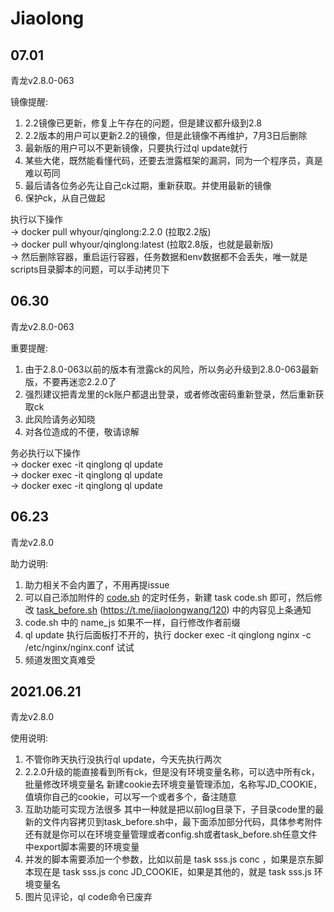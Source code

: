 # Jiaolong
## 07.01
青龙v2.8.0-063

镜像提醒:

1. 2.2镜像已更新，修复上午存在的问题，但是建议都升级到2.8
2. 2.2版本的用户可以更新2.2的镜像，但是此镜像不再维护，7月3日后删除
3. 最新版的用户可以不更新镜像，只要执行过ql update就行
4. 某些大佬，既然能看懂代码，还要去泄露框架的漏洞，同为一个程序员，真是难以苟同
5. 最后请各位务必先让自己ck过期，重新获取。并使用最新的镜像
6. 保护ck，从自己做起

执行以下操作  
-> docker pull whyour/qinglong:2.2.0 (拉取2.2版)  
-> docker pull whyour/qinglong:latest (拉取2.8版，也就是最新版)  
-> 然后删除容器，重启运行容器，任务数据和env数据都不会丢失，唯一就是scripts目录脚本的问题，可以手动拷贝下

## 06.30
青龙v2.8.0-063

重要提醒:

1. 由于2.8.0-063以前的版本有泄露ck的风险，所以务必升级到2.8.0-063最新版，不要再迷恋2.2.0了
2. 强烈建议把青龙里的ck账户都退出登录，或者修改密码重新登录，然后重新获取ck
3. 此风险请务必知晓
4. 对各位造成的不便，敬请谅解

务必执行以下操作  
-> docker exec -it qinglong ql update  
-> docker exec -it qinglong ql update  
-> docker exec -it qinglong ql update  

## 06.23
青龙v2.8.0

助力说明:

1. 助力相关不会内置了，不用再提issue
2. 可以自己添加附件的 [code.sh](https://github.com/zhanghaifei1997/HuntTigerTonighttTigerTonight/blob/main/Conf/Qinglong/code.sh) 的定时任务，新建 task code.sh 即可，然后修改 [task_before.sh](https:zhanghaifei1997/HuntTigerTonightaifei1997/HuntTigerTonight/blob/main/Conf/Qinglong/task_before.sh) (https://t.me/jiaolongwang/120) 中的内容见上条通知
3. code.sh 中的 name_js 如果不一样，自行修改作者前缀
4. ql update 执行后面板打不开的，执行 docker exec -it qinglong nginx -c /etc/nginx/nginx.conf 试试
5. 频道发图文真难受

## 2021.06.21
青龙v2.8.0

使用说明:

1. 不管你昨天执行没执行ql update，今天先执行两次
2. 2.2.0升级的能直接看到所有ck，但是没有环境变量名称，可以选中所有ck，批量修改环境变量名
   新建cookie去环境变量管理添加，名称写JD_COOKIE，值填你自己的cookie，可以写一个或者多个，备注随意
3. 互助功能可实现方法很多
   其中一种就是把以前log目录下，子目录code里的最新的文件内容拷贝到task_before.sh中，最下面添加部分代码，具体参考附件
   还有就是你可以在环境变量管理或者config.sh或者task_before.sh任意文件中export脚本需要的环境变量
4. 并发的脚本需要添加一个参数，比如以前是  task sss.js conc ，如果是京东脚本现在是 task sss.js conc JD_COOKIE，如果是其他的，就是 task sss.js 环境变量名
5. 图片见评论，ql code命令已废弃
